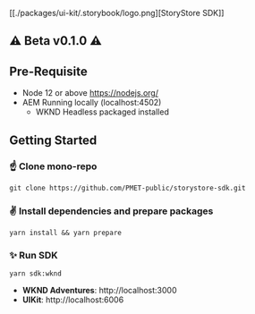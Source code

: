 [[./packages/ui-kit/.storybook/logo.png][StoryStore SDK]]

## ⚠️ Beta v0.1.0 ⚠️

## Pre-Requisite

- Node 12 or above https://nodejs.org/
- AEM Running locally (localhost:4502)
  - WKND Headless packaged installed

## Getting Started

### ☝️ Clone mono-repo

`git clone https://github.com/PMET-public/storystore-sdk.git`

### ✌️ Install dependencies and prepare packages

`yarn install && yarn prepare`

### ✨ Run SDK

`yarn sdk:wknd`

- **WKND Adventures**: http://localhost:3000
- **UIKit**: http://localhost:6006
